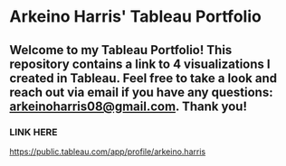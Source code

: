 # Arkeino Harris' Tableau Portfolio

## Welcome to my Tableau Portfolio! This repository contains a link to 4 visualizations I created in Tableau. Feel free to take a look and reach out via email if you have any questions: arkeinoharris08@gmail.com. Thank you!

### LINK HERE
https://public.tableau.com/app/profile/arkeino.harris
